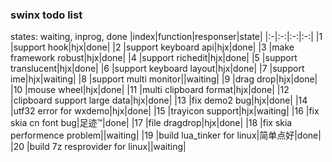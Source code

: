 ### swinx todo list
states: waiting, inprog, done
|index|function|responser|state|
|:-|:-:|:-:|:-:|
|1 |support hook|hjx|done|
|2 |support keyboard api|hjx|done|
|3 |make framework robust|hjx|done|
|4 |support richedit|hjx|done|
|5 |support translucent|hjx|done|
|6 |support keyboard layout|hjx|done|
|7 |support ime|hjx|waiting|
|8 |support multi monitor||waiting|
|9 |drag drop|hjx|done|
|10 |mouse wheel|hjx|done|
|11 |multi clipboard format|hjx|done|
|12 |clipboard support large data|hjx|done|
|13 |fix demo2 bug|hjx|done|
|14 |utf32 error for wxdemo|hjx|done|
|15 |trayicon support|hjx|waiting|
|16 |fix skia cn font bug|足迹™|done|
|17 |file dragdrop|hjx|done|
|18 |fix skia performence problem||waiting|
|19 |build lua_tinker for linux|简单点好|done|
|20 |build 7z resprovider for linux||waiting|


